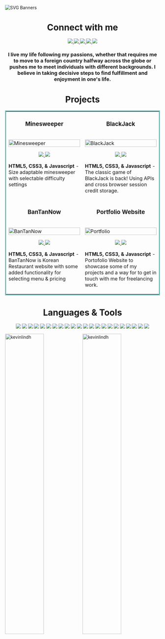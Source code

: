 ![SVG Banners](https://svg-banners.vercel.app/api?type=luminance&text1=Kevin%20Lindholm%20💻&width=900&height=300)

<h1 align="center">Connect with me</h1>
<p align="center">
  <a href="https://kevinlindholm.netlify.app/" target="_blank">
    <img src="https://img.shields.io/static/v1?label=|&message=WEBSITE&color=cdf998&style=plastic&logo=googlechrome&logo-color=white"/>
  </a>
  <a href="https://www.linkedin.com/in/kevin-lindholm/" target="_blank">
    <img src="https://img.shields.io/static/v1?label=|&message=LINKED-IN&color=23555f&style=plastic&logo=linkedin&logo-color=white"/>
  </a>
  <a href="https://twitter.com/KevinLindh_" target="_blank">
    <img src="https://img.shields.io/static/v1?label=|&message=TWITTER&color=23555f&style=plastic&logo=twitter&logo-color=white"/>
  </a>
  <a href="https://kevinlindholm.netlify.app/files/Kevin-tech-cv-final.pdf" target="_blank">
      <img src="https://img.shields.io/static/v1?label=|&message=RESUME&color=23555f&style=plastic&logo=files&logo-color=white"/>
  </a>
  <a href="https://angel.co/u/kevin-lindholm" target="_blank">
      <img src="https://img.shields.io/static/v1?label=|&message=ANGEL-LIST&color=cdf998&style=plastic&logo=angellist&logo-color=white"/>
  </a>
</p>

<h3 align="center">I live my life following my passions, whether that requires me to move to a foreign country halfway across the globe or pushes me to meet individuals with different backgrounds. I believe in taking decisive steps to find fulfillment and enjoyment in one's life.</h3>

<h1 align="center">Projects</h1>
<table bordercolor="#66b2b2">
  
  <tr>
    <td width="50%" valign="top">
      <h3 align="center">Minesweeper</h3>
        <br />
        <a target="_blank" href="https://minesweeperadaptable.netlify.app/">
             <img src="https://user-images.githubusercontent.com/94518833/167914707-4d68f13e-938e-42fc-84f4-97e0f954fa3e.gif" width="100%" alt="Minesweeper"/>
        </a>
        <br />
        <p align="center">
          
  <a href="https://github.com/kgni/minesweeper-battleships" target="_blank">
    <img src="https://img.shields.io/static/v1?label=|&message=REPO&color=23555f&style=plastic&logo=github&logo-color=white"/>
  </a>  
  <a href="https://minesweeperadaptable.netlify.app/" target="_blank">
    <img src="https://img.shields.io/static/v1?label=|&message=WEBSITE&color=cdf998&style=plastic&logo=googlechrome&logo-color=white"/>
  </a>
      </p>
        <p><strong>HTML5, CSS3, & Javascript</strong> - Size adaptable minesweeper with selectable difficulty settings</p>
    </td>
    <td width="50%" valign="top">
      <h3 align="center">BlackJack</h3>
        <br />
      <a target="_blank" href="https://blackjack-kevin.netlify.app/">
            <img src="https://user-images.githubusercontent.com/94518833/169656846-f57a52e7-8325-4746-be9b-6bad1cd50f63.gif" width="100%" alt="BlackJack"/>
        </a>
        <br />
        <p align="center">
          
  <a href="https://github.com/KevinLindh/Blackjack" target="_blank">
    <img src="https://img.shields.io/static/v1?label=|&message=REPO&color=23555f&style=plastic&logo=github&logo-color=white"/>
  </a>
  <a href="https://blackjack-kevin.netlify.app/" target="_blank">
    <img src="https://img.shields.io/static/v1?label=|&message=WEBSITE&color=cdf998&style=plastic&logo=googlechrome&logo-color=white"/>
  </a>
      </p>
        <p><strong>HTML5, CSS3, & Javascript</strong> - The classic game of BlackJack is back! Using APIs and cross browser session credit storage.</p>
    </td>
  </tr>
  
  <tr>
    <td width="50%" valign="top">
      <h3 align="center">BanTanNow</h3>
      <br />
        <a target="_blank" href="https://bantannow.netlify.app">
          <img src="https://user-images.githubusercontent.com/94518833/167923032-64e8bca8-bb0d-46b7-a414-dd467b4aa41d.gif" width="100%" alt="BanTanNow"/>
        </a>
      <br />
        <p align="center">
  <a href="https://github.com/KevinLindh/Bantanrestaurant" target="_blank">
    <img src="https://img.shields.io/static/v1?label=|&message=REPO&color=23555f&style=plastic&logo=github&logo-color=white"/>
  </a>
  <a href="https://bantannow.netlify.app" target="_blank">
    <img src="https://img.shields.io/static/v1?label=|&message=WEBSITE&color=cdf998&style=plastic&logo=googlechrome&logo-color=white"/>
  </a>
      </p>
        <p><strong>HTML5, CSS3, & Javascript</strong> - BanTanNow is Korean Restaurant website with some added functionality for selecting menu & pricing</p>
    </td>
    <td width="50%" valign="top">
      <h3 align="center">Portfolio Website</h3>
        <br />
        <a target="_blank" href="https://kevinlindholm.netlify.app/">
          <img src="https://user-images.githubusercontent.com/94518833/167924841-307fb029-098f-4fa5-94e0-2284aab13749.gif" width="100%" alt="Portfolio"/>
        </a>
        <br />
        <p align="center">
     <a href="https://github.com/KevinLindh/Portfolio" target="_blank">
    <img src="https://img.shields.io/static/v1?label=|&message=REPO&color=23555f&style=plastic&logo=github&logo-color=white"/>
  </a>
  <a href="https://kevinlindholm.netlify.app/" target="_blank">
    <img src="https://img.shields.io/static/v1?label=|&message=WEBSITE&color=cdf998&style=plastic&logo=googlechrome&logo-color=white"/>
  </a>
      </p>
        <p><strong>HTML5, CSS3, & Javascript</strong> - Portofolio Website to showcase some of my projects and a way for to get in touch with me for freelancing work.</p>
    </td>
  </tr>
</table>

<h1 align="center">Languages & Tools</h1>


<p align="center">
    <img src="https://img.shields.io/static/v1?label=|&message=HTML5&color=23555f&style=plastic&logo=html5"/>
    <img src="https://img.shields.io/static/v1?label=|&message=CSS3&color=285f65&style=plastic&logo=css3"/>
    <img src="https://img.shields.io/static/v1?label=|&message=SASS&color=2b625f&style=plastic&logo=sass"/>
    <img src="https://img.shields.io/static/v1?label=|&message=TAILWINDCSS&color=2b625f&style=plastic&logo=tailwindcss"/>
    <img src="https://img.shields.io/static/v1?label=|&message=BOOTSTRAP&color=316c5e&style=plastic&logo=bootstrap"/>
    <img src="https://img.shields.io/static/v1?label=|&message=JAVASCRIPT&color=3c7f5d&style=plastic&logo=javascript"/>
    <img src="https://img.shields.io/static/v1?label=|&message=REACT.JS&color=4a935c&style=plastic&logo=react"/>
    <img src="https://img.shields.io/static/v1?label=|&message=TYPESCRIPT&color=4a935c&style=plastic&logo=typescript"/>
    <img src="https://img.shields.io/static/v1?label=|&message=MONGO-DB&color=cdd148&style=plastic&logo=mongodb"/>
    <img src="https://img.shields.io/static/v1?label=|&message=NODE&color=bbb111&style=plastic&logo=node.js"/>
    <img src="https://img.shields.io/static/v1?label=|&message=EXPRESS&color=bbb111&style=plastic&logo=express"/>
    <img src="https://img.shields.io/static/v1?label=|&message=GIT&color=blue&style=plastic&logo=git"/>
    <img src="https://img.shields.io/static/v1?label=|&message=FIGMA&color=blue&style=plastic&logo=figma"/>
    <img src="https://img.shields.io/static/v1?label=|&message=ADOBE&color=blue&style=plastic&logo=adobe"/>
    <img src="https://img.shields.io/static/v1?label=|&message=PHOTOSHOP&color=blue&style=plastic&logo=adobephotoshop"/>
    <img src="https://img.shields.io/static/v1?label=|&message=AWS&color=blue&style=plastic&logo=amazon"/>
    <img src="https://img.shields.io/static/v1?label=|&message=NETLIFY&color=blue&style=plastic&logo=netlify"/>
  <img src="https://img.shields.io/static/v1?label=|&message=RAILWAY&color=blue&style=plastic&logo=railway"/>
  <img src="https://img.shields.io/static/v1?label=|&message=HEROKU&color=blue&style=plastic&logo=heroku"/>
    <img src="https://img.shields.io/static/v1?label=|&message=HOTJAR&color=blue&style=plastic&logo=hotjar"/>
    <img src="https://img.shields.io/static/v1?label=|&message=GOOGLE&color=blue&style=plastic&logo=google"/>
  <img src="https://img.shields.io/static/v1?label=|&message=WINDOWS&color=blue&style=plastic&logo=windows"/>
</p>

<p float="left"><img align="center" src="https://github-readme-stats.vercel.app/api?username=kevinlindh&show_icons=true&locale=en&theme=radical" alt="kevinlindh" width="50%"/><img align="center" src="https://github-readme-streak-stats.herokuapp.com/?user=kevinlindh&theme=radical" alt="kevinlindh" width="50%"/></p>

